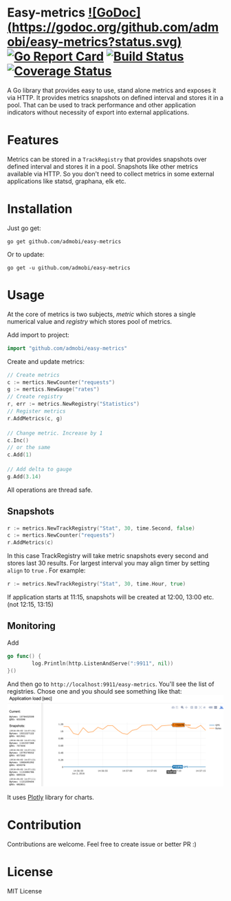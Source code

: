 # Easy-metrics [![GoDoc] (https://godoc.org/github.com/admobi/easy-metrics?status.svg)](https://godoc.org/github.com/admobi/easy-metrics) [![Go Report Card](https://goreportcard.com/badge/github.com/admobi/easy-metrics)](https://goreportcard.com/report/github.com/admobi/easy-metrics) [![Build Status](https://travis-ci.org/admobi/easy-metrics.svg?branch=master)](https://travis-ci.org/admobi/easy-metrics) [![Coverage Status](https://coveralls.io/repos/github/admobi/easy-metrics/badge.svg?branch=master)](https://coveralls.io/github/admobi/easy-metrics?branch=master)
A Go library that provides easy to use, stand alone metrics and exposes it via HTTP.
It provides metrics snapshots on defined interval and stores it in a pool.
That can be used to track performance and other application indicators without necessity of export into external applications.

# Features
Metrics can be stored in a `TrackRegistry` that provides snapshots over defined interval and stores it in a pool. Snapshots like other metrics available via HTTP.
So you don't need to collect metrics in some external applications like statsd, graphana, elk etc.

# Installation
Just go get:
```
go get github.com/admobi/easy-metrics
```

Or to update:
``` 
go get -u github.com/admobi/easy-metrics
```

# Usage
At the core of metrics is two subjects, *metric* which stores a single numerical value
and *registry* which stores pool of metrics.

Add import to project:
```go
import "github.com/admobi/easy-metrics"
```

Create and update metrics:
```go
// Create metrics
c := mertics.NewCounter("requests")
g := mertics.NewGauge("rates")
// Create registry
r, err := metrics.NewRegistry("Statistics")
// Register metrics
r.AddMetrics(c, g)

// Change metric. Increase by 1 
c.Inc()
// or the same
c.Add(1)

// Add delta to gauge
g.Add(3.14)
```

All operations are thread safe.

## Snapshots
```go
r := metrics.NewTrackRegistry("Stat", 30, time.Second, false)
c := mertics.NewCounter("requests")
r.AddMetrics(c)
```

In this case TrackRegistry will take metric snapshots every second and stores last 30 results.
For largest interval you may align timer by setting `align` to `true` . For example:
```go
r := metrics.NewTrackRegistry("Stat", 30, time.Hour, true)
```
If application starts at 11:15, snapshots will be created at 12:00, 13:00 etc. (not 12:15, 13:15)

## Monitoring
Add 
```go
go func() {
		log.Println(http.ListenAndServe(":9911", nil))
}()
```

And then go to `http://localhost:9911/easy-metrics`. You'll see the list of registries. Chose one and you should see something like that:
<img src="demo/democharts.png" />

It uses [Plotly](https://github.com/plotly/plotly.js) library for charts.

# Contribution
Contributions are welcome. Feel free to create issue or better PR :)

# License
MIT License